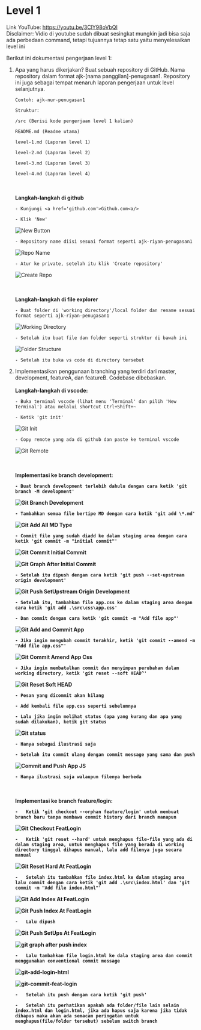 # Level 1

Link YouTube: https://youtu.be/3ClY98oVbQI
<br>
Disclaimer: Vidio di youtube sudah dibuat sesingkat mungkin jadi bisa saja ada perbedaan command, tetapi tujuannya tetap satu yaitu menyelesaikan level ini
<br>

Berikut ini dokumentasi pengerjaan level 1:

1.  Apa yang harus dikerjakan?
    Buat sebuah repository di GitHub. Nama repository dalam format ajk-[nama panggilan]-penugasan1. Repository ini juga sebagai tempat menaruh laporan pengerjaan untuk level selanjutnya.

        Contoh: ajk-nur-penugasan1

        Struktur:

        /src (Berisi kode pengerjaan level 1 kalian)

        README.md (Readme utama)

        level-1.md (Laporan level 1)

        level-2.md (Laporan level 2)

        level-3.md (Laporan level 3)

        level-4.md (Laporan level 4)

    <br>
    <br>
        <b>Langkah-langkah di github</b>

        - Kunjungi <a href='github.com'>Github.com<a/>

        - Klik 'New'

    ![New Button](https://github.com/Rycs123/ajk-riyan-penugasan1/blob/development/src/img/general/new.png)

        - Repository name diisi sesuai format seperti ajk-riyan-penugasan1

    ![Repo Name](https://github.com/Rycs123/ajk-riyan-penugasan1/blob/development/src/img/general/repo-name.png)

        - Atur ke private, setelah itu klik 'Create repository'

    ![Create Repo](https://github.com/Rycs123/ajk-riyan-penugasan1/blob/development/src/img/general/create-repo.png)

    <br>
    <br>
        <b>Langkah-langkah di file explorer</b>

        - Buat folder di 'working directory'/local folder dan rename sesuai format seperti ajk-riyan-penugasan1

    ![Working Directory](https://github.com/Rycs123/ajk-riyan-penugasan1/blob/development/src/img/general/working-dir.png)

        - Setelah itu buat file dan folder seperti struktur di bawah ini

    ![Folder Structure](https://github.com/Rycs123/ajk-riyan-penugasan1/blob/development/src/img/general/folder-structure.png)

        - Setelah itu buka vs code di directory tersebut

2.  Implementasikan penggunaan branching yang terdiri dari master, development, featureA, dan featureB. Codebase dibebaskan.
    <br>
    <br>
    <b>Langkah-langkah di vscode:</b>

        - Buka terminal vscode (lihat menu 'Terminal' dan pilih 'New Terminal') atau melalui shortcut Ctrl+Shift+~

        - Ketik 'git init'

    ![Git Init](https://github.com/Rycs123/ajk-riyan-penugasan1/blob/development/src/img/development/git-init.png)

        - Copy remote yang ada di github dan paste ke terminal vscode

    ![Git Remote](https://github.com/Rycs123/ajk-riyan-penugasan1/blob/development/src/img/development/git-remote-terminal.png)

    <br>
    <br>
        <b>Implementasi ke branch development:<b>

        - Buat branch development terlebih dahulu dengan cara ketik 'git branch -M development'

    ![Git Branch Development](https://github.com/Rycs123/ajk-riyan-penugasan1/blob/development/src/img/development/git-branch-development.png)

        - Tambahkan semua file bertipe MD dengan cara ketik 'git add \*.md'

    ![Git Add All MD Type](https://github.com/Rycs123/ajk-riyan-penugasan1/blob/development/src/img/development/git-add-all-md-ext.png)

        - Commit file yang sudah diadd ke dalam staging area dengan cara ketik 'git commit -m "initial commit"'

    ![Git Commit Initial Commit](https://github.com/Rycs123/ajk-riyan-penugasan1/blob/development/src/img/development/git-commit-inital-commit.png)

    ![Git Graph After Initial Commit](https://github.com/Rycs123/ajk-riyan-penugasan1/blob/development/src/img/development/git-graph-after-initial-commit.png)

        - Setelah itu dipush dengan cara ketik 'git push --set-upstream origin development'

    ![Git Push SetUpstream Origin Development](https://github.com/Rycs123/ajk-riyan-penugasan1/blob/development/src/img/development/git-push--set-upstream-origin-development.png)

        - Setelah itu, tambahkan file app.css ke dalam staging area dengan cara ketik 'git add .\src\css\app.css'

        - Dan commit dengan cara ketik 'git commit -m "Add file app"'

    ![Git Add and Commit App](https://github.com/Rycs123/ajk-riyan-penugasan1/blob/development/src/img/development/git-add-and-commit-app-css.png)

        - Jika ingin mengubah commit terakhir, ketik 'git commit --amend -m "Add file app.css"'

    ![Git Commit Amend App Css](https://github.com/Rycs123/ajk-riyan-penugasan1/blob/development/src/img/development/git-add-and-commit-app-css.png)

        - Jika ingin membatalkan commit dan menyimpan perubahan dalam working directory, ketik 'git reset --soft HEAD^'

    ![Git Reset Soft HEAD](https://github.com/Rycs123/ajk-riyan-penugasan1/blob/development/src/img/development/git-reset-commit-app-css.png)

        - Pesan yang dicommit akan hilang

        - Add kembali file app.css seperti sebelumnya

        - Lalu jika ingin melihat status (apa yang kurang dan apa yang sudah dilakukan), ketik git status

    ![Git status](https://github.com/Rycs123/ajk-riyan-penugasan1/blob/development/src/img/development/git-add-status-app-js.png)

        - Hanya sebagai ilustrasi saja

        - Setelah itu commit ulang dengan commit message yang sama dan push

    ![Commit and Push App JS](https://github.com/Rycs123/ajk-riyan-penugasan1/blob/development/src/img/development/git-commit-push-add-file-app-js.png)

        - Hanya ilustrasi saja walaupun filenya berbeda

    <br>
    <br>
        <b>Implementasi ke branch feature/login:</b>

        -   Ketik 'git checkout --orphan feature/login' untuk membuat branch baru tanpa membawa commit history dari branch manapun

    ![Git Checkout FeatLogin](https://github.com/Rycs123/ajk-riyan-penugasan1/blob/development/src/img/featureLogin/git-checkout--orphan-feature-login.png)

        -   Ketik 'git reset --hard' untuk menghapus file-file yang ada di dalam staging area, untuk menghapus file yang berada di working directory tinggal dihapus manual, lalu add filenya juga secara manual

    ![Git Reset Hard At FeatLogin](https://github.com/Rycs123/ajk-riyan-penugasan1/blob/development/src/img/featureLogin/git-reset--hard.png)

        -   Setelah itu tambahkan file index.html ke dalam staging area lalu commit dengan cara ketik 'git add .\src\index.html' dan 'git commit -m "Add file index.html"'

    ![Git Add Index At FeatLogin](https://github.com/Rycs123/ajk-riyan-penugasan1/blob/development/src/img/featureLogin/git-add-index-html.png)

    ![Git Push Index At FeatLogin](https://github.com/Rycs123/ajk-riyan-penugasan1/blob/development/src/img/featureLogin/git-push-index-html.png)

        -   Lalu dipush

    ![Git Push SetUps At FeatLogin](https://github.com/Rycs123/ajk-riyan-penugasan1/blob/development/src/img/featureLogin/git-push-set-ups-featLogin.png)

    ![git graph after push index](https://github.com/Rycs123/ajk-riyan-penugasan1/blob/development/src/img/featureLogin/git-graph-after-push-index.png)

        -   Lalu tambahkan file login.html ke dala staging area dan commit menggunakan conventional commit message

    ![git-add-login-html](https://github.com/Rycs123/ajk-riyan-penugasan1/blob/development/src/img/featureLogin/git-add-login-html.png)

    ![git-commit-feat-login](https://github.com/Rycs123/ajk-riyan-penugasan1/blob/development/src/img/featureLogin/git-commit-feat-login.png)

        -   Setelah itu push dengan cara ketik 'git push'

        -   Setelah itu perhatikan apakah ada folder/file lain selain index.html dan login.html, jika ada hapus saja karena jika tidak dihapus maka akan ada semacam peringatan untuk menghapus(file/folder tersebut) sebelum switch branch
